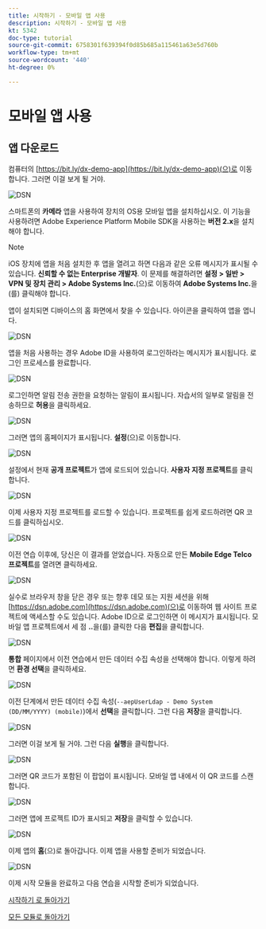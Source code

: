 ```yaml
---
title: 시작하기 - 모바일 앱 사용
description: 시작하기 - 모바일 앱 사용
kt: 5342
doc-type: tutorial
source-git-commit: 6758301f639394f0d85b685a115461a63e5d760b
workflow-type: tm+mt
source-wordcount: '440'
ht-degree: 0%

---
```


# 모바일 앱 사용

## 앱 다운로드

컴퓨터의 [https://bit.ly/dx-demo-app](https://bit.ly/dx-demo-app)(으)로 이동합니다. 그러면 이걸 보게 될 거야.

![DSN](./images/mobileapp.png)

스마트폰의 **카메라** 앱을 사용하여 장치의 OS용 모바일 앱을 설치하십시오. 이 기능을 사용하려면 Adobe Experience Platform Mobile SDK을 사용하는 **버전 2.x**&#x200B;을 설치해야 합니다.

>[!NOTE]
>
>iOS 장치에 앱을 처음 설치한 후 앱을 열려고 하면 다음과 같은 오류 메시지가 표시될 수 있습니다. **신뢰할 수 없는 Enterprise 개발자**. 이 문제를 해결하려면 **설정 > 일반 > VPN 및 장치 관리 > Adobe Systems Inc.**(으)로 이동하여 **Adobe Systems Inc.**&#x200B;을(를) 클릭해야 합니다.

앱이 설치되면 디바이스의 홈 화면에서 찾을 수 있습니다. 아이콘을 클릭하여 앱을 엽니다.

![DSN](./images/mobileappn1.png)

앱을 처음 사용하는 경우 Adobe ID을 사용하여 로그인하라는 메시지가 표시됩니다. 로그인 프로세스를 완료합니다.

![DSN](./images/mobileappn2.png)

로그인하면 알림 전송 권한을 요청하는 알림이 표시됩니다. 자습서의 일부로 알림을 전송하므로 **허용**&#x200B;을 클릭하세요.

![DSN](./images/mobileappn3.png)

그러면 앱의 홈페이지가 표시됩니다. **설정**(으)로 이동합니다.

![DSN](./images/mobileappn4.png)

설정에서 현재 **공개 프로젝트**&#x200B;가 앱에 로드되어 있습니다. **사용자 지정 프로젝트**&#x200B;를 클릭합니다.

![DSN](./images/mobileappn5.png)

이제 사용자 지정 프로젝트를 로드할 수 있습니다. 프로젝트를 쉽게 로드하려면 QR 코드를 클릭하십시오.

![DSN](./images/mobileappn6.png)

이전 연습 이후에, 당신은 이 결과를 얻었습니다. 자동으로 만든 **Mobile Edge Telco 프로젝트**&#x200B;를 열려면 클릭하세요.

![DSN](./images/dsn5b.png)

실수로 브라우저 창을 닫은 경우 또는 향후 데모 또는 지원 세션을 위해 [https://dsn.adobe.com](https://dsn.adobe.com)(으)로 이동하여 웹 사이트 프로젝트에 액세스할 수도 있습니다. Adobe ID으로 로그인하면 이 메시지가 표시됩니다. 모바일 앱 프로젝트에서 세 점 **..**&#x200B;을(를) 클릭한 다음 **편집**&#x200B;을 클릭합니다.

![DSN](./images/web8a.png)

**통합** 페이지에서 이전 연습에서 만든 데이터 수집 속성을 선택해야 합니다. 이렇게 하려면 **환경 선택**&#x200B;을 클릭하세요.

![DSN](./images/web8aa.png)

이전 단계에서 만든 데이터 수집 속성(`--aepUserLdap - Demo System (DD/MM/YYYY) (mobile)`)에서 **선택**&#x200B;을 클릭합니다. 그런 다음 **저장**&#x200B;을 클릭합니다.

![DSN](./images/web8b.png)

그러면 이걸 보게 될 거야. 그런 다음 **실행**&#x200B;을 클릭합니다.

![DSN](./images/web8bb.png)

그러면 QR 코드가 포함된 이 팝업이 표시됩니다. 모바일 앱 내에서 이 QR 코드를 스캔합니다.

![DSN](./images/web8c.png)

그러면 앱에 프로젝트 ID가 표시되고 **저장**&#x200B;을 클릭할 수 있습니다.

![DSN](./images/mobileappn7.png)

이제 앱의 **홈**(으)로 돌아갑니다. 이제 앱을 사용할 준비가 되었습니다.

![DSN](./images/mobileappn8.png)

이제 시작 모듈을 완료하고 다음 연습을 시작할 준비가 되었습니다.

[시작하기 로 돌아가기](./getting-started.md)

[모든 모듈로 돌아가기](./../../../overview.md)
